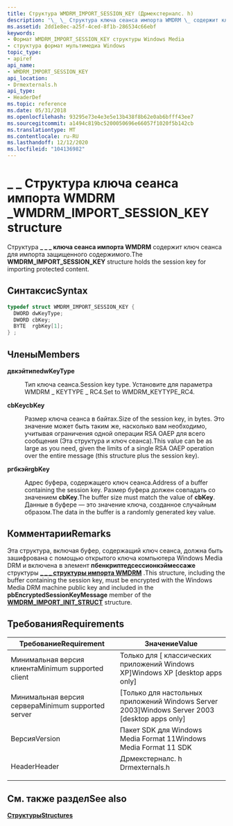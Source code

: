 ```yaml
---
title: Структура WMDRM_IMPORT_SESSION_KEY (Дрмекстерналс. h)
description: '\_ \_ Структура ключа сеанса импорта WMDRM \_ содержит ключ сеанса для импорта защищенного содержимого.'
ms.assetid: 2dd1e8ec-a25f-4ced-8f1b-286534c66ebf
keywords:
- Формат WMDRM_IMPORT_SESSION_KEY структуры Windows Media
- структура формат мультимедиа Windows
topic_type:
- apiref
api_name:
- WMDRM_IMPORT_SESSION_KEY
api_location:
- Drmexternals.h
api_type:
- HeaderDef
ms.topic: reference
ms.date: 05/31/2018
ms.openlocfilehash: 93295e73e4e3e5e13b438f8b62e0ab6bfff43ee7
ms.sourcegitcommit: a1494c819bc5200050696e66057f1020f5b142cb
ms.translationtype: MT
ms.contentlocale: ru-RU
ms.lasthandoff: 12/12/2020
ms.locfileid: "104136982"
---
```

# <a name="wmdrm_import_session_key-structure"></a><span data-ttu-id="abb46-105">\_ \_ Структура ключа сеанса импорта WMDRM \_</span><span class="sxs-lookup"><span data-stu-id="abb46-105">WMDRM\_IMPORT\_SESSION\_KEY structure</span></span>

<span data-ttu-id="abb46-106">Структура **\_ \_ \_ ключа сеанса импорта WMDRM** содержит ключ сеанса для импорта защищенного содержимого.</span><span class="sxs-lookup"><span data-stu-id="abb46-106">The **WMDRM\_IMPORT\_SESSION\_KEY** structure holds the session key for importing protected content.</span></span>

## <a name="syntax"></a><span data-ttu-id="abb46-107">Синтаксис</span><span class="sxs-lookup"><span data-stu-id="abb46-107">Syntax</span></span>


```C++
typedef struct WMDRM_IMPORT_SESSION_KEY {
  DWORD dwKeyType;
  DWORD cbKey;
  BYTE  rgbKey[1];
} ;
```



## <a name="members"></a><span data-ttu-id="abb46-108">Члены</span><span class="sxs-lookup"><span data-stu-id="abb46-108">Members</span></span>

<dl> <dt>

<span data-ttu-id="abb46-109">**двкэйтипе**</span><span class="sxs-lookup"><span data-stu-id="abb46-109">**dwKeyType**</span></span>
</dt> <dd>

<span data-ttu-id="abb46-110">Тип ключа сеанса.</span><span class="sxs-lookup"><span data-stu-id="abb46-110">Session key type.</span></span> <span data-ttu-id="abb46-111">Установите для параметра WMDRM \_ KEYTYPE \_ RC4.</span><span class="sxs-lookup"><span data-stu-id="abb46-111">Set to WMDRM\_KEYTYPE\_RC4.</span></span>

</dd> <dt>

<span data-ttu-id="abb46-112">**cbKey**</span><span class="sxs-lookup"><span data-stu-id="abb46-112">**cbKey**</span></span>
</dt> <dd>

<span data-ttu-id="abb46-113">Размер ключа сеанса в байтах.</span><span class="sxs-lookup"><span data-stu-id="abb46-113">Size of the session key, in bytes.</span></span> <span data-ttu-id="abb46-114">Это значение может быть таким же, насколько вам необходимо, учитывая ограничения одной операции RSA OAEP для всего сообщения (Эта структура и ключ сеанса).</span><span class="sxs-lookup"><span data-stu-id="abb46-114">This value can be as large as you need, given the limits of a single RSA OAEP operation over the entire message (this structure plus the session key).</span></span>

</dd> <dt>

<span data-ttu-id="abb46-115">**ргбкэй**</span><span class="sxs-lookup"><span data-stu-id="abb46-115">**rgbKey**</span></span>
</dt> <dd>

<span data-ttu-id="abb46-116">Адрес буфера, содержащего ключ сеанса.</span><span class="sxs-lookup"><span data-stu-id="abb46-116">Address of a buffer containing the session key.</span></span> <span data-ttu-id="abb46-117">Размер буфера должен совпадать со значением **cbKey**.</span><span class="sxs-lookup"><span data-stu-id="abb46-117">The buffer size must match the value of **cbKey**.</span></span> <span data-ttu-id="abb46-118">Данные в буфере — это значение ключа, созданное случайным образом.</span><span class="sxs-lookup"><span data-stu-id="abb46-118">The data in the buffer is a randomly generated key value.</span></span>

</dd> </dl>

## <a name="remarks"></a><span data-ttu-id="abb46-119">Комментарии</span><span class="sxs-lookup"><span data-stu-id="abb46-119">Remarks</span></span>

<span data-ttu-id="abb46-120">Эта структура, включая буфер, содержащий ключ сеанса, должна быть зашифрована с помощью открытого ключа компьютера Windows Media DRM и включена в элемент **пбенкриптедсессионкэймессаже** структуры [**\_ \_ \_ структуры импорта WMDRM**](/previous-versions/windows/desktop/api/wmsdkidl/ns-wmsdkidl-wmdrm_import_init_struct) .</span><span class="sxs-lookup"><span data-stu-id="abb46-120">This structure, including the buffer containing the session key, must be encrypted with the Windows Media DRM machine public key and included in the **pbEncryptedSessionKeyMessage** member of the [**WMDRM\_IMPORT\_INIT\_STRUCT**](/previous-versions/windows/desktop/api/wmsdkidl/ns-wmsdkidl-wmdrm_import_init_struct) structure.</span></span>

## <a name="requirements"></a><span data-ttu-id="abb46-121">Требования</span><span class="sxs-lookup"><span data-stu-id="abb46-121">Requirements</span></span>



| <span data-ttu-id="abb46-122">Требование</span><span class="sxs-lookup"><span data-stu-id="abb46-122">Requirement</span></span> | <span data-ttu-id="abb46-123">Значение</span><span class="sxs-lookup"><span data-stu-id="abb46-123">Value</span></span> |
|-------------------------------------|-------------------------------------------------------------------------------------------|
| <span data-ttu-id="abb46-124">Минимальная версия клиента</span><span class="sxs-lookup"><span data-stu-id="abb46-124">Minimum supported client</span></span><br/> | <span data-ttu-id="abb46-125">Только для \[ классических приложений Windows XP\]</span><span class="sxs-lookup"><span data-stu-id="abb46-125">Windows XP \[desktop apps only\]</span></span><br/>                                               |
| <span data-ttu-id="abb46-126">Минимальная версия сервера</span><span class="sxs-lookup"><span data-stu-id="abb46-126">Minimum supported server</span></span><br/> | <span data-ttu-id="abb46-127">\[Только для настольных приложений Windows Server 2003\]</span><span class="sxs-lookup"><span data-stu-id="abb46-127">Windows Server 2003 \[desktop apps only\]</span></span><br/>                                      |
| <span data-ttu-id="abb46-128">Версия</span><span class="sxs-lookup"><span data-stu-id="abb46-128">Version</span></span><br/>                  | <span data-ttu-id="abb46-129">Пакет SDK для Windows Media Format 11</span><span class="sxs-lookup"><span data-stu-id="abb46-129">Windows Media Format 11 SDK</span></span><br/>                                                    |
| <span data-ttu-id="abb46-130">Header</span><span class="sxs-lookup"><span data-stu-id="abb46-130">Header</span></span><br/>                   | <dl> <span data-ttu-id="abb46-131"><dt>Дрмекстерналс. h</dt></span><span class="sxs-lookup"><span data-stu-id="abb46-131"><dt>Drmexternals.h</dt></span></span> </dl> |



## <a name="see-also"></a><span data-ttu-id="abb46-132">См. также раздел</span><span class="sxs-lookup"><span data-stu-id="abb46-132">See also</span></span>

<dl> <dt>

[<span data-ttu-id="abb46-133">**Структуры**</span><span class="sxs-lookup"><span data-stu-id="abb46-133">**Structures**</span></span>](structures.md)
</dt> </dl>

 

 





